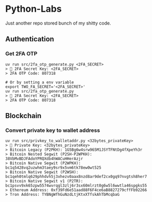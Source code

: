 # Python-Labs

Just another repo stored bunch of my shitty code.

## Authentication

### Get 2FA OTP

```shell=
uv run src/2fa_otp_generate.py <2FA_SECRET>
> 🔑 2FA Secret Key: <2FA_SECRET>
> 2FA OTP Code: 807318

# Or by setting a env variable
export TWO_FA_SECRET='<2FA_SECRET>'
uv run src/2fa_otp_generate.py
> 🔑 2FA Secret Key: <2FA_SECRET>
> 2FA OTP Code: 807318
```


## Blockchain

### Convert private key to wallet address

```shell=
uv run src/privkey_to_walletaddr.py <32bytes_privateKey>
> 🔑 Private Key: <32bytes_privateKey>
> Bitcoin Legacy (P2PKH): 1G5Bg6w4srw965M1JSYTFNtDg4fXpeYh3r
> Bitcoin Nested Segwit (P2SH-P2WPKH): 38VbMvBDJFAdoYPRQXdb4hWACuHHerAzjr
> Bitcoin Native Segwit (P2WPKH): bc1q5428vq2uzwhm3taey9sr9x5vm6tk78ew0wt525
> Bitcoin Native Segwit (P2WSH): bc1qeh0tmlq629phhdvh5j3xhezv0aax8nzd8ar9def2cx0gq97nvgtsh8her7
> Bitcoin Native Segwit v1 (P2TR): bc1psvv9xk65zpw5574wvrqgl3zlj6r3sx60mlrzt0g6w5l6wwtla46spgks55
> Ethereum Address: 0xf39Fd6e51aad88F6F4ce6aB8827279cffFb92266
> Tron Address: TYBNgWfhGuNzdLtjKtxXTfskAhTbMcqbaG
```
